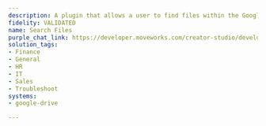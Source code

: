 ```yaml
---
description: A plugin that allows a user to find files within the Google Drive system.
fidelity: VALIDATED
name: Search Files
purple_chat_link: https://developer.moveworks.com/creator-studio/developer-tools/purple-chat/?conversation=%7B%22startTimestamp%22%3A%2211%3A43+AM%22%2C%22messages%22%3A%5B%7B%22parts%22%3A%5B%7B%22richText%22%3A%22%3Cp%3Ecan+you+help+me+find+the+marketing+presentation+for+the+upcoming+trade+show%3F%3C%2Fp%3E%22%7D%5D%2C%22role%22%3A%22user%22%7D%2C%7B%22parts%22%3A%5B%7B%22richText%22%3A%22%3Cp%3EHere%27s+the+presentation+I+found%2C+titled+%5C%22Trade+Show+Presentation+2025%2C%5C%22+in+the+%5C%22Marketing%5C%22+folder.%3C%2Fp%3E%22%7D%2C%7B%22apiBlock%22%3A%7B%22code%22%3A%22%7B%5Cn++%5C%22file_name%5C%22%3A+%5C%22Trade+Show+Presentation+2025.pptx%5C%22%2C%5Cn++%5C%22file_size%5C%22%3A+%5C%225.2+MB%5C%22%2C%5Cn++%5C%22last_modified%5C%22%3A+%5C%222024-01-20T14%3A30%3A00Z%5C%22%2C%5Cn++%5C%22download_url%5C%22%3A+%5C%22https%3A%2F%2Fexample.com%2Ffiles%2Ftrade_show_presentation_2025.pptx%5C%22%5Cn%7D%22%2C%22caption%22%3A%22Sample+file+details%22%2C%22connectorName%22%3A%22google-drive%22%2C%22title%22%3A%22File+Information%22%7D%7D%5D%2C%22role%22%3A%22assistant%22%7D%5D%7D
solution_tags:
- Finance
- General
- HR
- IT
- Sales
- Troubleshoot
systems:
- google-drive

---
```

